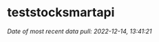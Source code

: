 
<!-- README.md is generated from README.Rmd. Please edit that file -->

# teststocksmartapi

*Date of most recent data pull: 2022-12-14, 13:41:21*
